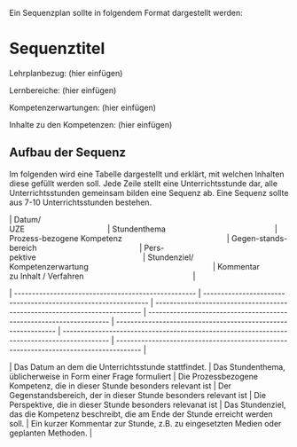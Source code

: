 Ein Sequenzplan sollte in folgendem Format dargestellt werden:

  

# Sequenztitel

  

Lehrplanbezug: (hier einfügen)

Lernbereiche: (hier einfügen)

Kompetenzerwartungen: (hier einfügen)

Inhalte zu den Kompetenzen: (hier einfügen)

  

## Aufbau der Sequenz

  

Im folgenden wird eine Tabelle dargestellt und erklärt, mit welchen Inhalten diese gefüllt werden soll. Jede Zeile stellt eine Unterrichtsstunde dar, alle Unterrichtsstunden gemeinsam bilden eine Sequenz ab. Eine Sequenz sollte aus 7-10 Unterrichtsstunden bestehen.

  

| Datum/<br>UZE                                      | Stundenthema                                                  | Prozess-bezogene Kompetenz                                                | Gegen-stands-bereich                                               | Pers-pektive                                                 | Stundenziel/<br>Kompetenzerwartung                                                         | Kommentar <br>zu Inhalt / Verfahren                                                  |

| --------------------------------------------------- | -------------------------------------------------------------- | -------------------------------------------------------------------------- | ------------------------------------------------------------------- | ------------------------------------------------------------- | ------------------------------------------------------------------------------------------- | ------------------------------------------------------------------------------------- |

| Das Datum an dem die Unterrichtsstunde stattfindet. | Das Stundenthema, üblicherweise in Form einer Frage formuliert | Die Prozessbezogene Kompetenz, die in dieser Stunde besonders relevant ist | Der Gegenstandsbereich, der in dieser Stunde besonders relevant ist | Die Perspektive, die in dieser Stunde besonders relevanat ist | Das Stundenziel, das die Kompetenz beschreibt, die am Ende der Stunde erreicht werden soll. | Ein kurzer Kommentar zur Stunde, z.B. zu eingesetzten Medien oder geplanten Methoden. |